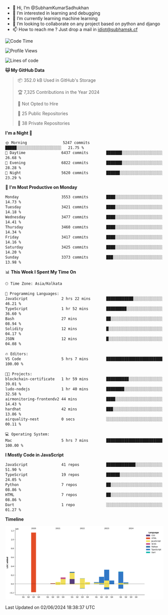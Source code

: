 - 👋 Hi, I’m @SubhamKumarSadhukhan
- 👀 I’m interested in learning and debugging
- 🌱 I’m currently learning machine learning
- 💞️ I’m looking to collaborate on any project based on python and django
- 📫 How to reach me ?
      Just drop a mail in idiot@subhamsk.cf

<!---
SubhamKumarSadhukhan/SubhamKumarSadhukhan is a ✨ special ✨ repository because its `README.md` (this file) appears on your GitHub profile.
You can click the Preview link to take a look at your changes.
--->


<!--START_SECTION:waka-->
![Code Time](http://img.shields.io/badge/Code%20Time-2%2C213%20hrs%2059%20mins-blue)

![Profile Views](http://img.shields.io/badge/Profile%20Views-0-blue)

![Lines of code](https://img.shields.io/badge/From%20Hello%20World%20I%27ve%20Written-2.7%20million%20lines%20of%20code-blue)

**🐱 My GitHub Data** 

> 📦 352.0 kB Used in GitHub's Storage 
 > 
> 🏆 7,325 Contributions in the Year 2024
 > 
> 🚫 Not Opted to Hire
 > 
> 📜 25 Public Repositories 
 > 
> 🔑 38 Private Repositories 
 > 
**I'm a Night 🦉** 

```text
🌞 Morning                5247 commits        █████░░░░░░░░░░░░░░░░░░░░   21.75 % 
🌆 Daytime                6437 commits        ███████░░░░░░░░░░░░░░░░░░   26.68 % 
🌃 Evening                6822 commits        ███████░░░░░░░░░░░░░░░░░░   28.28 % 
🌙 Night                  5620 commits        ██████░░░░░░░░░░░░░░░░░░░   23.29 % 
```
📅 **I'm Most Productive on Monday** 

```text
Monday                   3553 commits        ████░░░░░░░░░░░░░░░░░░░░░   14.73 % 
Tuesday                  3421 commits        ████░░░░░░░░░░░░░░░░░░░░░   14.18 % 
Wednesday                3477 commits        ████░░░░░░░░░░░░░░░░░░░░░   14.41 % 
Thursday                 3460 commits        ████░░░░░░░░░░░░░░░░░░░░░   14.34 % 
Friday                   3417 commits        ████░░░░░░░░░░░░░░░░░░░░░   14.16 % 
Saturday                 3425 commits        ████░░░░░░░░░░░░░░░░░░░░░   14.20 % 
Sunday                   3373 commits        ███░░░░░░░░░░░░░░░░░░░░░░   13.98 % 
```


📊 **This Week I Spent My Time On** 

```text
🕑︎ Time Zone: Asia/Kolkata

💬 Programming Languages: 
JavaScript               2 hrs 22 mins       ████████████░░░░░░░░░░░░░   46.21 % 
TypeScript               1 hr 52 mins        █████████░░░░░░░░░░░░░░░░   36.60 % 
Bash                     27 mins             ██░░░░░░░░░░░░░░░░░░░░░░░   08.94 % 
Solidity                 12 mins             █░░░░░░░░░░░░░░░░░░░░░░░░   04.17 % 
JSON                     12 mins             █░░░░░░░░░░░░░░░░░░░░░░░░   04.08 % 

🔥 Editors: 
VS Code                  5 hrs 7 mins        █████████████████████████   100.00 % 

🐱‍💻 Projects: 
blockchain-certificate   1 hr 59 mins        ██████████░░░░░░░░░░░░░░░   39.01 % 
ludo-nodejs              1 hr 40 mins        ████████░░░░░░░░░░░░░░░░░   32.58 % 
airmonitoring-frontendv2 44 mins             ████░░░░░░░░░░░░░░░░░░░░░   14.43 % 
hardhat                  42 mins             ███░░░░░░░░░░░░░░░░░░░░░░   13.86 % 
airquality-nest          0 secs              ░░░░░░░░░░░░░░░░░░░░░░░░░   00.11 % 

💻 Operating System: 
Mac                      5 hrs 7 mins        █████████████████████████   100.00 % 
```

**I Mostly Code in JavaScript** 

```text
JavaScript               41 repos            █████████████░░░░░░░░░░░░   51.90 % 
TypeScript               19 repos            ██████░░░░░░░░░░░░░░░░░░░   24.05 % 
Python                   7 repos             ██░░░░░░░░░░░░░░░░░░░░░░░   08.86 % 
HTML                     7 repos             ██░░░░░░░░░░░░░░░░░░░░░░░   08.86 % 
Dart                     1 repo              ░░░░░░░░░░░░░░░░░░░░░░░░░   01.27 % 
```



**Timeline**

![Lines of Code chart](https://raw.githubusercontent.com/SubhamKumarSadhukhan/SubhamKumarSadhukhan/main/assets/bar_graph.png)


 Last Updated on 02/06/2024 18:38:37 UTC
<!--END_SECTION:waka-->
